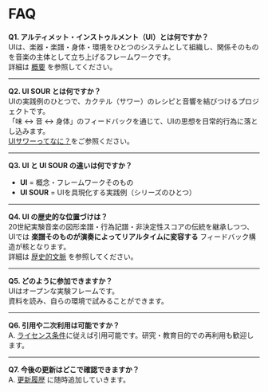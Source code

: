 # FAQ

**Q1. アルティメット・インストゥルメント（UI）とは何ですか？**  
UIは、楽器・楽譜・身体・環境をひとつのシステムとして組織し、関係そのものを音楽の主体として立ち上げるフレームワークです。  
詳細は [概要](overview.md) を参照してください。  

---

**Q2. UI SOUR とは何ですか？**  
UIの実践例のひとつで、カクテル（サワー）のレシピと音響を結びつけるプロジェクトです。  
「味 ↔ 音 ↔ 身体」のフィードバックを通じて、UIの思想を日常的行為に落とし込みます。  
[UIサワーってなに？](ui_sour/intro.md)をご参照ください。

---

**Q3. UI と UI SOUR の違いは何ですか？**  
- **UI** = 概念・フレームワークそのもの  
- **UI SOUR** = UIを具現化する実践例（シリーズのひとつ）  

---

**Q4. UI の歴史的な位置づけは？**  
20世紀実験音楽の図形楽譜・行為記譜・非決定性スコアの伝統を継承しつつ、  
UIでは **楽譜そのものが演奏によってリアルタイムに変容する** フィードバック構造が核となります。  
詳細は [歴史的文脈](context.md) を参照してください。  

---

**Q5. どのように参加できますか？**  
UIはオープンな実験フレームです。  
資料を読み、自らの環境で試みることができます。  


---

**Q6. 引用や二次利用は可能ですか？**  
A. [ライセンス条件](https://creativecommons.org/licenses/by-nc/4.0/deed.ja)に従えば引用可能です。研究・教育目的での再利用も歓迎します。

---

**Q7. 今後の更新はどこで確認できますか？**  
A. [更新履歴](updates.md) に随時追加していきます。
